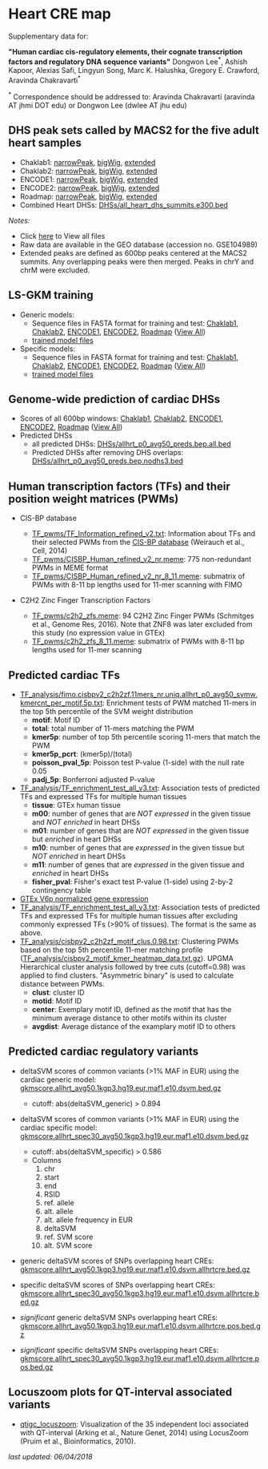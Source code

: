 # Heart CRE map
Supplementary data for:

**"Human cardiac cis-regulatory elements, their cognate transcription factors and regulatory DNA sequence variants"**
Dongwon Lee<sup>\*</sup>, Ashish Kapoor, Alexias Safi, Lingyun Song, Marc K. Halushka, Gregory E. Crawford, Aravinda Chakravarti<sup>\*</sup>

<sup>\*</sup> Correspondence should be addressed to: Aravinda Chakravarti (aravinda AT jhmi DOT edu) or Dongwon Lee (dwlee AT jhu edu)

## DHS peak sets called by MACS2 for the five adult heart samples
  * Chaklab1:
  [narrowPeak](https://drive.google.com/uc?id=18CpfhX_B5Vfm3ff_YXRzLvrm-LJLYvFl&export=download),
  [bigWig](https://drive.google.com/uc?id=1N9nf0Vz9waE8mYBQp2r-6XBGmqcPpjiw&export=download),
  [extended](https://drive.google.com/uc?id=1afEsOu_xFAJ_9kaNRM4IdzUsY-Z2H2Ke&export=download)
  * Chaklab2:
  [narrowPeak](https://drive.google.com/uc?id=1GqB-iQ0fbiiC_sOCatM-vijwcy_6DFR6&export=download),
  [bigWig](https://drive.google.com/uc?id=189fB_VCfCnwTNJSPeW8XFlytKyLx7W_i&export=download),
  [extended](https://drive.google.com/uc?id=1BgurZ6rq3WnC381gLNIQL4VBmBoAfrTW&export=download)
  * ENCODE1:
  [narrowPeak](https://drive.google.com/uc?id=1TvwX0yB0Z3BO-VCwTM8eFGsWozRPS9Gv&export=download),
  [bigWig](https://drive.google.com/uc?id=17oZTZQxK0AzT7yVNqwPasM48u66oIAZ_&export=download),
  [extended](https://drive.google.com/uc?id=1GYWespB_00ZMcWBYxTDhNqPE6j2UnvMW&export=download)
  * ENCODE2:
  [narrowPeak](https://drive.google.com/uc?id=1P28RAOzZTN3blqy2OUNN0L87QEft6O7J&export=download),
  [bigWig](https://drive.google.com/uc?id=1G__924LPbTMhfdBACsCEsc2JYixkaCFe&export=download),
  [extended](https://drive.google.com/uc?id=1ZPAL3CxVteZzYybC3Q-bl-yjTiJ21heC&export=download)
  * Roadmap:
  [narrowPeak](https://drive.google.com/uc?id=1lzJP-2MvxCwBTcC1lveExgOVumS-hSs-&export=download),
  [bigWig](https://drive.google.com/uc?id=1OjPRLFHfrkoTZC_ET6ZlzZc9PMZCgccH&export=download),
  [extended](https://drive.google.com/uc?id=17CNwE1jmc_xSm6uwQpiVC3w5bKqbq9nW&export=download)
  * Combined Heart DHSs: [DHSs/all_heart_dhs_summits.e300.bed](./DHSs/all_heart_dhs_summits.e300.bed)

*Notes:*
  * Click [here](https://drive.google.com/drive/folders/10N8sbZ5TKVrAnGJou7PuCcbljkBmW8WY) to View all files
  * Raw data are available in the GEO database (accession no. GSE104989)
  * Extended peaks are defined as 600bp peaks centered at the MACS2 summits. Any overlapping peaks were then merged. Peaks in chrY and chrM were excluded.

## LS-GKM training
  * Generic models:
    * Sequence files in FASTA format for training and test:
    [Chaklab1](https://drive.google.com/uc?id=1G4m_l-HS-2cEpRE-owrGypsfHqojFoUZ&export=download),
    [Chaklab2](https://drive.google.com/uc?id=1-GVbjA5G97rhCSH1m7_ED01VBzpkA9jW&export=download),
    [ENCODE1](https://drive.google.com/uc?id=1ClTtlZ3trQQqWYBEblOvUniXMNVMzGfz&export=download),
    [ENCODE2](https://drive.google.com/uc?id=1piMkzC1OJxLvic9-vjH3qQE78-1fqYf0&export=download),
    [Roadmap](https://drive.google.com/uc?id=1kHLojiEKlofbEgYp5wpoK9bwXEbuXT9m&export=download)
    ([View All](https://drive.google.com/drive/folders/1tI9r-d-gEmIP1bYLnuCvsXa-pN1b-SvL))
    * [trained model files](https://drive.google.com/uc?id=1akku984BPNM8xoINxZx0kI0ebxXtwjeu&export=download)
  * Specific models:
    * Sequence files in FASTA format for training and test:
    [Chaklab1](https://drive.google.com/uc?id=1T6AzmOOns4pS1qRZLrhT4KOebmiucBlx&export=download),
    [Chaklab2](https://drive.google.com/uc?id=1yMPqsAQCCqG1KOXTYSVSvg-DHBx2uv-Z&export=download),
    [ENCODE1](https://drive.google.com/uc?id=1lQtBYyEA3hVoWyyP6Mrei0gHbVIYKF4d&export=download),
    [ENCODE2](https://drive.google.com/uc?id=1yKtMaOCe5l_TGARLTQPHTzelLyKC1o_B&export=download),
    [Roadmap](https://drive.google.com/uc?id=13EEpGTabssDQ57NMt4aG629m4a-FlvOo&export=download)
    ([View All](https://drive.google.com/drive/folders/1ckZ9V44wDg0kFg_BAErxWrarIaalmdGM))
    * [trained model files](https://drive.google.com/uc?id=1Q276l31PJi9VZqzuCBrTQIxUmT-Xy9SX&export=download)

## Genome-wide prediction of cardiac DHSs
  * Scores of all 600bp windows:
    [Chaklab1](https://drive.google.com/uc?id=1Pnf83Cba7-53j4Vwyt18iSa6qCoEX3G7&export=download),
    [Chaklab2](https://drive.google.com/uc?id=1NljkE6MdTYhjotwpPeAbDEvfGh5lpxzP&export=download),
    [ENCODE1](https://drive.google.com/uc?id=15WQl6q5NPo05spY_nEIkL4drVOujYEkY&export=download),
    [ENCODE2](https://drive.google.com/uc?id=1KIDCU2cE7DbqJJKmmlpRb9ThNktilEpQ&export=download),
    [Roadmap](https://drive.google.com/uc?id=1bQrMBU0fujllXgg-FO4g2VKSH05b1nZD&export=download)
    ([View All](https://drive.google.com/drive/folders/1Gj97jIgukILKFkL_Xcm4c8jMStpM3unR))
  * Predicted DHSs
    * all predicted DHSs:
    [DHSs/allhrt_p0_avg50_preds.bep.all.bed](./DHSs/allhrt_p0_avg50_preds.bep.all.bed)
    * Predicted DHSs after removing DHS overlaps:
    [DHSs/allhrt_p0_avg50_preds.bep.nodhs3.bed](./DHSs/allhrt_p0_avg50_preds.bep.nodhs3.bed)

## Human transcription factors (TFs) and their position weight matrices (PWMs)
  * CIS-BP database
    * [TF_pwms/TF_Information_refined_v2.txt](./TF_pwms/TF_Information_refined_v2.txt):
    Information about TFs and their selected PWMs from the [CIS-BP database](http://cisbp.ccbr.utoronto.ca/) (Weirauch et al., Cell, 2014)
    * [TF_pwms/CISBP_Human_refined_v2_nr.meme](./TF_pwms/CISBP_Human_refined_v2_nr.meme):
    775 non-redundant PWMs in MEME format
    * [TF_pwms/CISBP_Human_refined_v2_nr_8_11.meme](./TF_pwms/CISBP_Human_refined_v2_nr_8_11.meme):
    submatrix of PWMs with 8-11 bp lengths used for 11-mer scanning with FIMO

  * C2H2 Zinc Finger Transcription Factors
    * [TF_pwms/c2h2_zfs.meme](./TF_pwms/c2h2_zfs.meme):
    94 C2H2 Zinc Finger PWMs (Schmitges et al., Genome Res, 2016). Note that ZNF8 was later excluded from this study (no expression value in GTEx)
    * [TF_pwms/c2h2_zfs_8_11.meme](./TF_pwms/c2h2_zfs_8_11.meme):
    submatrix of PWMs with 8-11 bp lengths used for 11-mer scanning

## Predicted cardiac TFs
  * [TF_analysis/fimo.cisbpv2_c2h2zf.11mers_nr.uniq.allhrt_p0_avg50_svmw.kmercnt_per_motif.5p.txt](./TF_analysis/fimo.cisbpv2_c2h2zf.11mers_nr.uniq.allhrt_p0_avg50_svmw.kmercnt_per_motif.5p.txt):
  Enrichment tests of PWM matched 11-mers in the top 5th percentile of the SVM weight distribution
    * **motif**: Motif ID
    * **total**: total number of 11-mers matching the PWM
    * **kmer5p**: number of top 5th percentile scoring 11-mers that match the PWM
    * **kmer5p_pcrt**: (kmer5p)/(total)
    * **poisson_pval_5p**: Poisson test P-value (1-side) with the null rate 0.05
    * **padj_5p**: Bonferroni adjusted P-value
  * [TF_analysis/TF_enrichment_test_all_v3.txt](./TF_analysis/TF_enrichment_test_all_v3.txt):
  Association tests of predicted TFs and expressed TFs for multiple human tissues
    * **tissue**: GTEx human tissue
    * **m00**: number of genes that are *NOT expressed* in the given tissue and *NOT enriched* in heart DHSs
    * **m01**: number of genes that are *NOT expressed* in the given tissue but *enriched* in heart DHSs
    * **m10**: number of genes that are *expressed* in the given tissue but *NOT enriched* in heart DHSs
    * **m11**: number of genes that are *expressed* in the given tissue and *enriched* in heart DHSs
    * **fisher_pval**: Fisher's exact test P-value (1-side) using 2-by-2 contingency table
  * [GTEx V6p normalized gene expression](https://drive.google.com/uc?id=1xiki7TWi_p4A_G0dcgSwfh92SnKttKZS&export=download)
  * [TF_analysis/TF_enrichment_test_all_v3.txt](./TF_analysis/TF_enrichment_test_spec90_v3.txt):
  Association tests of predicted TFs and expressed TFs for multiple human tissues after excluding commonly expressed TFs (>90% of tissues). The format is the same as above.
  * [TF_analysis/cisbpv2_c2h2zf_motif_clus.0.98.txt](./TF_analysis/cisbpv2_c2h2zf_motif_clus.0.98.txt):
  Clustering PWMs based on the top 5th percentile 11-mer matching profile ([TF_analysis/cisbpv2_motif_kmer_heatmap_data.txt.gz](./TF_analysis/cisbpv2_motif_kmer_heatmap_data.txt.gz)). UPGMA Hierarchical cluster analysis followed by tree cuts (cutoff=0.98) was applied to find clusters.  "Asymmetric binary" is used to calculate distance between PWMs.
    * **clust**: cluster ID
    * **motid**: Motif ID
    * **center**: Exemplary motif ID, defined as the motif that has the minimum average distance to other motifs within its cluster
    * **avgdist**: Average distance of the examplary motif ID to others

## Predicted cardiac regulatory variants
  * deltaSVM scores of common variants (>1% MAF in EUR) using the cardiac generic model:
  [gkmscore.allhrt_avg50.1kgp3.hg19.eur.maf1.e10.dsvm.bed.gz](https://drive.google.com/uc?id=1OU5I3sqqMHSSoH3ZYOkBLy1SubpKtWMb&export=download)
    * cutoff: abs(deltaSVM_generic) > 0.894
  * deltaSVM scores of common variants (>1% MAF in EUR) using the cardiac specific model:
  [gkmscore.allhrt_spec30_avg50.1kgp3.hg19.eur.maf1.e10.dsvm.bed.gz](https://drive.google.com/uc?id=19sKVqCzxExxrPSD5ftszWG_tm4P8D56F&export=download)
    * cutoff: abs(deltaSVM_specific) > 0.586
    * Columns
      1. chr
      2. start
      3. end
      4. RSID
      5. ref. allele
      6. alt. allele
      7. alt. allele frequency in EUR
      8. deltaSVM
      9. ref. SVM score
      10. alt. SVM score

  * generic deltaSVM scores of SNPs overlapping heart CREs:
  [gkmscore.allhrt_avg50.1kgp3.hg19.eur.maf1.e10.dsvm.allhrtcre.bed.gz](https://drive.google.com/uc?id=1GQ2jj1O5GLBBr0zsQKG52uceSzLe2-Od&export=download)
  * specific deltaSVM scores of SNPs overlapping heart CREs:
  [gkmscore.allhrt_spec30_avg50.1kgp3.hg19.eur.maf1.e10.dsvm.allhrtcre.bed.gz](https://drive.google.com/uc?id=1sSzCOTrdfDx5-Q7azPTpmpcbwy0KryRn&export=download)

  * *significant* generic deltaSVM SNPs overlapping heart CREs:
  [gkmscore.allhrt_avg50.1kgp3.hg19.eur.maf1.e10.dsvm.allhrtcre.pos.bed.gz](https://drive.google.com/uc?id=1I1hS5e3x__7XbQvTfFs_u2JKjbnXpy5A&export=download)
  * *significant* specific deltaSVM SNPs overlapping heart CREs:
  [gkmscore.allhrt_spec30_avg50.1kgp3.hg19.eur.maf1.e10.dsvm.allhrtcre.pos.bed.gz](https://drive.google.com/uc?id=1_w-kgYJ-jILCG0Cbxeh6ODHS-1USx5hd&export=download)

## Locuszoom plots for QT-interval associated variants
  * [qtigc_locuszoom](./qtigc_locuszoom):
  Visualization of the 35 independent loci associated with QT-interval (Arking et al., Nature Genet, 2014) using LocusZoom (Pruim et al., Bioinformatics, 2010).

*last updated: 06/04/2018*
